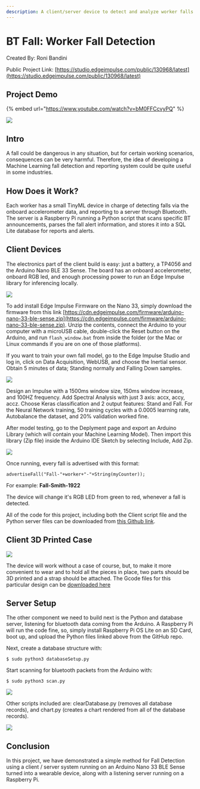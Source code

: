 ```yaml
---
description: A client/server device to detect and analyze worker falls with Machine Learning
---
```


# BT Fall:  Worker Fall Detection

Created By:
Roni Bandini 

Public Project Link:
[https://studio.edgeimpulse.com/public/130968/latest](https://studio.edgeimpulse.com/public/130968/latest)

## Project Demo

{% embed url="https://www.youtube.com/watch?v=bM0FFCcvyPQ" %}

![](.gitbook/assets/bt-fall-detection/intro.jpg)

## Intro

A fall could be dangerous in any situation, but for certain working scenarios, consequences can be very harmful.  Therefore, the idea of developing a Machine Learning fall detection and reporting system could be quite useful in some industries. 

## How Does it Work?

Each worker has a small TinyML device in charge of detecting falls via the onboard accelerometer data, and reporting to a server through Bluetooth. The server is a Raspberry Pi running a Python script that scans specific BT announcements, parses the fall alert information, and stores it into a SQL Lite database for reports and alerts.

## Client Devices

The electronics part of the client build is easy: just a battery, a TP4056 and the Arduino Nano BLE 33 Sense. The board has an onboard accelerometer, onboard RGB led, and enough processing power to run an Edge Impulse library for inferencing locally.

![](.gitbook/assets/bt-fall-detection/diagram.jpg)

To add install Edge Impulse Firmware on the Nano 33, simply download the firmware from this link [https://cdn.edgeimpulse.com/firmware/arduino-nano-33-ble-sense.zip](https://cdn.edgeimpulse.com/firmware/arduino-nano-33-ble-sense.zip). Unzip the contents, connect the Arduino to your computer with a microUSB cable, double-click the Reset button on the Arduino, and run `flash_window.bat` from inside the folder (or the Mac or Linux commands if you are on one of those platforms). 

If you want to train your own fall model, go to the Edge Impulse Studio and log in, click on Data Acquisition, WebUSB, and choose the Inertial sensor. Obtain 5 minutes of data; Standing normally and Falling Down samples.

![](.gitbook/assets/bt-fall-detection/training.jpg)

Design an Impulse with a 1500ms window size, 150ms window increase, and 100HZ frequency. Add Spectral Analysis with just 3 axis: accx, accy, accz. Choose Keras classification and 2 output features: Stand and Fall. For the Neural Network training, 50 training cycles with a 0.0005 learning rate, Autobalance the dataset, and 20% validation worked fine. 

After model testing, go to the Deplyment page and export an Arduino Library (which will contain your Machine Learning Model). Then import this library (Zip file) inside the Arduino IDE Sketch by selecting Include, Add Zip.

![](.gitbook/assets/bt-fall-detection/device.jpg)

Once running, every fall is advertised with this format:

`advertiseFall("Fall-"+worker+"-"+String(myCounter));`

For example: **Fall-Smith-1922**

The device will change it's RGB LED from green to red, whenever a fall is detected.

All of the code for this project, including both the Client script file and the Python server files can be downloaded from [this Github link](https://github.com/ronibandini/BTFall).

## Client 3D Printed Case

![](.gitbook/assets/bt-fall-detection/3d-case.jpg)

The device will work without a case of course, but, to make it more convenient to wear and to hold all the pieces in place, two parts should be 3D printed and a strap should be attached. The Gcode files for this particular design can be [downloaded here](https://www.thingiverse.com/thing:5478745)

## Server Setup

The other component we need to build next is the Python and database server, listening for bluetooth data coming from the Arduino.  A Raspberry Pi will run the code fine, so, simply install Raspberry Pi OS Lite on an SD Card, boot up, and upload the Python files linked above from the GitHub repo.

Next, create a database structure with:

`$ sudo python3 databaseSetup.py`

Start scanning for bluetooth packets from the Arduino with:

`$ sudo python3 scan.py`

![](.gitbook/assets/bt-fall-detection/server-setup.jpg)

Other scripts included are: clearDatabase.py (removes all database records), and chart.py (creates a chart rendered from all of the database records).

![](.gitbook/assets/bt-fall-detection/fall-report.jpg)

## Conclusion

In this project, we have demonstrated a simple method for Fall Detection using a client / server system running on an Arduino Nano 33 BLE Sense turned into a wearable device, along with a listening server running on a Raspberry Pi.

